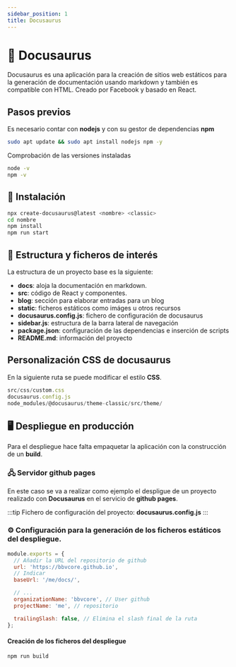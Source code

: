 ```yaml
---
sidebar_position: 1
title: Docusaurus 
---
```


# &#129429; Docusaurus 
Docusaurus es una aplicación para la creación de sitios web estáticos para la generación de documentación usando markdown y también es compatible con HTML. Creado por Facebook y basado en React.


## Pasos previos
Es necesario contar con **nodejs** y con su gestor de dependencias **npm**
```bash 
sudo apt update && sudo apt install nodejs npm -y
```
Comprobación de las versiones instaladas
```bash
node -v
npm -v
```

## &#128190; Instalación
```bash
npx create-docusaurus@latest <nombre> <classic>
cd nombre
npm install
npm run start
```

## &#128194; Estructura y ficheros de interés
La estructura de un proyecto base es la siguiente:

- **docs**: aloja la documentación en markdown.
- **src**: código de React y componentes.
- **blog**: sección para elaborar entradas para un blog
- **static**: ficheros estáticos como imáges u otros recursos
- **docusaurus.config.js**: fichero de configuración de docusaurus
- **sidebar.js**: estructura de la barra lateral de navegación
- **package.json**: configuración de las dependencias e inserción de scripts
- **README.md**: información del proyecto


## Personalización CSS de docusaurus
En la siguiente ruta se puede modificar el estilo **CSS**.

```javascript
src/css/custom.css
docusaurus.config.js
node_modules/@docusaurus/theme-classic/src/theme/
```

## &#128421; Despliegue en producción
Para el despliegue hace falta empaquetar la aplicación con la construcción de un **build**.

### &#128423; Servidor github pages
En este caso se va a realizar como ejemplo el despligue de un proyecto realizado con **Docusaurus** en el servicio de **github pages**.

:::tip
Fichero de configuración del proyecto: **docusaurus.config.js**
:::

### &#9881; Configuración para la generación de los ficheros estáticos del despliegue.
```javascript
module.exports = {
  // Añadir la URL del repositorio de github
  url: 'https://bbvcore.github.io',
  // Indicar
  baseUrl: '/me/docs/', 

  // ...
  organizationName: 'bbvcore', // User github
  projectName: 'me', // repositorio

  trailingSlash: false, // Elimina el slash final de la ruta
};
```
#### Creación de los ficheros del despliegue
```javascript
npm run build
```